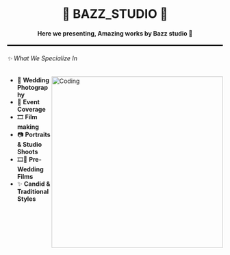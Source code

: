 <h1 align="center"> 👑 BAZZ_STUDIO 👑 </h1>
<h4 align="center"><i></i> Here we presenting, Amazing works by Bazz studio 🥰<i></i> </h4>
<hr style="border: 1px solid black;">
<h6>✨ What We Specialize In</h6>
<img align="right" alt="Coding" width="400" src="https://www.google.com/search?q=video+editor+animation&client=firefox-b-d&sca_esv=07fba3af1fe20c74&udm=2&biw=1485&bih=799&ei=MCuTaJzZNo2MseMPq7_kuQ4&oq=video+editor+anima&gs_lp=EgNpbWciEnZpZGVvIGVkaXRvciBhbmltYSoCCAAyBRAAGIAEMgUQABiABDIEEAAYHjIEEAAYHjIEEAAYHjIGEAAYBRgeMgYQABgFGB4yBhAAGAUYHjIGEAAYBRgeMgYQABgFGB5IxRlQxgJYgRFwAXgAkAEAmAFhoAHfA6oBATa4AQPIAQD4AQGYAgegAooEwgIGEAAYBxgewgINEAAYgAQYsQMYQxiKBcICChAAGIAEGEMYigXCAggQABiABBixA8ICEBAAGIAEGLEDGEMYgwEYigWYAwCIBgGSBwM2LjGgB68hsgcDNS4xuAeDBMIHAzItN8gHIg&sclient=img#vhid=29Yl3BNRg_tvoM&vssid=mosaic](https://www.vecteezy.com/vector-art/35722810-man-professional-video-maker-sitting-at-desk-and-editing-video-with-video-editing-software-making-visual-content-for-social-media-multimedia-and-film-production-concept-vector-illustration">
<ul>
  <li>💍 <strong>Wedding Photography</strong></li>
  <li>🎉 <strong>Event Coverage</strong></li>
  <li>🎞️ <strong>Film making</strong></li>
  <li>📷 <strong>Portraits & Studio Shoots</strong></li>
  <li>🎞💑 <strong>Pre-Wedding Films</strong></li>
  <li>✨ <strong>Candid & Traditional Styles</strong></li>
</ul>
